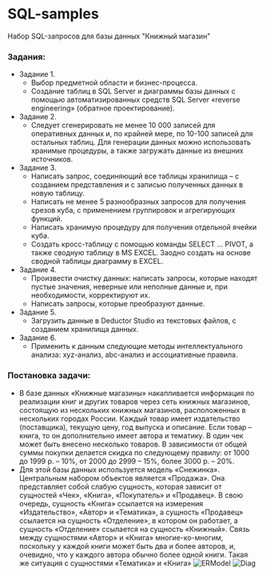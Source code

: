 # SQL-samples
Набор SQL-запросов для базы данных "Книжный магазин"

### Задания: 
- Задание 1.
    - Выбор предметной области и бизнес-процесса.
    - Создание таблиц в SQL Server и диаграммы базы данных с помощью автоматизированных средств SQL Server «reverse engineering» (обратное проектирование).
- Задание 2.
    - Следует сгенерировать не менее 10 000 записей для оперативных данных и, по крайней мере, по 10-100 записей для остальных таблиц. Для генерации данных можно использовать хранимые процедуры, а также загружать данные из внешних источников.
- Задание 3.
    - Написать запрос, соединяющий все таблицы хранилища – с созданием представления и с записью полученных данных в новую таблицу. 
    - Написать не менее 5 разнообразных запросов для получения срезов куба, с применением группировок и агрегирующих функций. 
    - Написать хранимую процедуру для получения отдельной ячейки куба. 
    - Создать кросс-таблицу с помощью команды SELECT … PIVOT, а также сводную таблицу в MS EXCEL. Заодно создать на основе сводной таблицы диаграмму в EXCEL. 
- Задание 4.
    - Произвести очистку данных: написать запросы, которые находят пустые значения, неверные или неполные данные и, при необходимости, корректируют их. 
    - Написать запросы, которые преобразуют данные.
- Задание 5.
    - Загрузить данные в Deductor Studio из текстовых файлов, с созданием хранилища данных.
- Задание 6.
    - Применить к данным следующие методы интеллектуального анализа: xyz-анализ, abc-анализ и ассоциативные правила.
      
### Постановка задачи: 
- В базе данных «Книжные магазины» накапливается информация по реализации  книг и других товаров через сеть книжных магазинов, состоящую из нескольких книжных магазинов, расположенных в нескольких городах России. Каждый товар имеет издательство (поставщика), текущую цену, год выпуска и описание. Если товар – книга, то он дополнительно имеет автора и тематику. В один чек может быть внесено несколько товаров. В зависимости от общей суммы покупки делается скидка по следующему правилу: от 1000 до 1999 р. – 10%, от 2000 до 2999 – 15%, более 3000 р. – 20%.
- Для этой базы данных используется модель «Снежинка». Центральным набором объектов является «Продажа». Она представляет собой слабую сущность, которая зависит от сущностей  «Чек», «Книга», «Покупатель» и «Продавец». В свою очередь, сущность «Книга» ссылается на измерения «Издательство», «Автор» и «Тематика», а сущность «Продавец» ссылается на сущность «Отделение», в котором он работает, а сущность «Отделение» ссылается на сущность «Книжный».
Связь между сущностями «Автор» и «Книга» многие-ко-многим, поскольку у каждой книги может быть два и более авторов, и, очевидно, что у каждого автора обычно более одной книги. Такая же ситуация с сущностями «Тематика» и «Книга»
![ERModel](https://github.com/greentess/SQL-samples2/blob/main/ER.jpg?raw=true)
![Diag](https://github.com/greentess/SQL-samples2/blob/main/Diag.jpg?raw=true)


